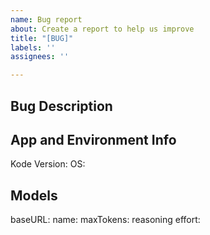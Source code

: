 ```yaml
---
name: Bug report
about: Create a report to help us improve
title: "[BUG]"
labels: ''
assignees: ''

---
```


## Bug Description
<!-- NOTE: from v0.0.18, you can submit a bug from the app by typing /bug, it'll open a window to github issue create, with the model info pre-filled -->


## App and Environment Info
Kode Version: <!-- kode --version -->
OS: <!-- macos/win -->

## Models <!-- get from /config or from ~/.anykode.json -->
baseURL:
name:
maxTokens:
reasoning effort:
